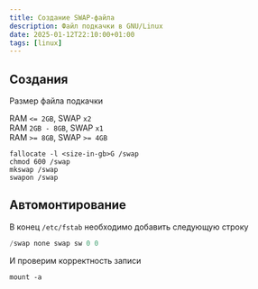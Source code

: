```yaml
---
title: Создание SWAP-файла
description: Файл подкачки в GNU/Linux
date: 2025-01-12T22:10:00+01:00
tags: [linux]
---
```

## Создания
Размер файла подкачки

RAM `<= 2GB`, SWAP `x2`\
RAM `2GB - 8GB`, SWAP `x1`\
RAM `>= 8GB`, SWAP `>= 4GB`

```shell
fallocate -l <size-in-gb>G /swap
chmod 600 /swap
mkswap /swap
swapon /swap
```

## Автомонтирование

В конец `/etc/fstab` необходимо добавить следующую строку
```python
/swap none swap sw 0 0
```

И проверим корректность записи
```shell
mount -a
```
